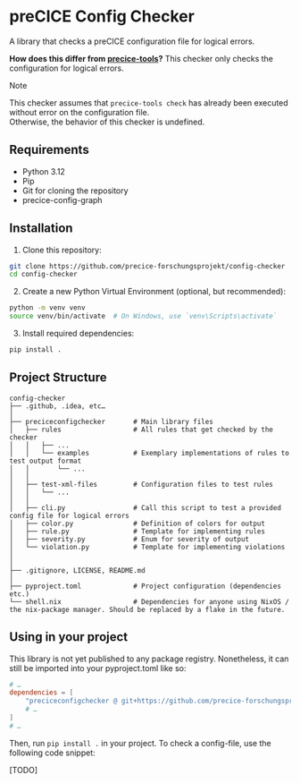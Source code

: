 # preCICE Config Checker

A library that checks a preCICE configuration file for logical errors.

**How does this differ from [precice-tools](https://precice.org/tooling-builtin.html)?** This checker only checks the
configuration for logical errors.

> [!NOTE]
> This checker assumes that `precice-tools check` has already been executed without error on the configuration file.<br> 
> Otherwise, the behavior of this checker is undefined.

## Requirements

- Python 3.12
- Pip
- Git for cloning the repository
- precice-config-graph

## Installation

1. Clone this repository:
```bash
git clone https://github.com/precice-forschungsprojekt/config-checker
cd config-checker
```
2. Create a new Python Virtual Environment (optional, but recommended):
```bash
python -m venv venv
source venv/bin/activate  # On Windows, use `venv\Scripts\activate`
```
3. Install required dependencies:
```bash
pip install .
```

## Project Structure

```
config-checker
├── .github, .idea, etc…
│
├── preciceconfigchecker       # Main library files
│   ├── rules                  # All rules that get checked by the checker
│   │   ├── ...
│   │   └── examples           # Exemplary implementations of rules to test output format 
│   │       └── ...
│   │
│   ├── test-xml-files         # Configuration files to test rules 
│   │   └── ...
│   │
│   ├── cli.py                 # Call this script to test a provided config file for logical errors
│   ├── color.py               # Definition of colors for output 
│   ├── rule.py                # Template for implementing rules
│   ├── severity.py            # Enum for severity of output
│   └── violation.py           # Template for implementing violations
│
│
├── .gitignore, LICENSE, README.md
│
├── pyproject.toml             # Project configuration (dependencies etc.)
└── shell.nix                  # Dependencies for anyone using NixOS / the nix-package manager. Should be replaced by a flake in the future.
```

## Using in your project

This library is not yet published to any package registry. Nonetheless, it can still be imported into your pyproject.toml like so:

```toml
# …
dependencies = [
    "preciceconfigchecker @ git+https://github.com/precice-forschungsprojekt/config-checker.git",
    # …
]
# …
```

Then, run `pip install .` in your project. To check a config-file, use the following code snippet:

[TODO]